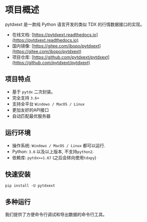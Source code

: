 # 项目概述

pytdxext 是一款纯 Python 语言开发的类似 TDX 的行情数据接口的实现。

- 在线文档: [https://pytdxext.readthedocs.io](https://pytdxext.readthedocs.io)
- 国内镜像: [https://gitee.com/ibopo/pytdxext](https://gitee.com/ibopo/pytdxext)
- 项目仓库: [https://github.com/pytdxext/pytdxext](https://github.com/pytdxext/pytdxext)

## 项目特点

- 基于 `pytdx` 二次封装。
- 完全支持 `3.6+`
- 支持全平台 `Windows / MacOS / Linux`
- 更加友好的API接口
- 自动匹配最优服务器

## 运行环境

- 操作系统: `Windows / MacOS / Linux` 都可以运行.
- Python: `3.6` 以及以上版本, 不支持`python2`.
- 依赖库: `pytdx>=1.67` (之后会转向使用`tdxpy`)

## 快速安装

```shell
pip install -U pytdxext
```

## 多种运行

我们提供了方便命令行调试和导出数据的命令行工具。

